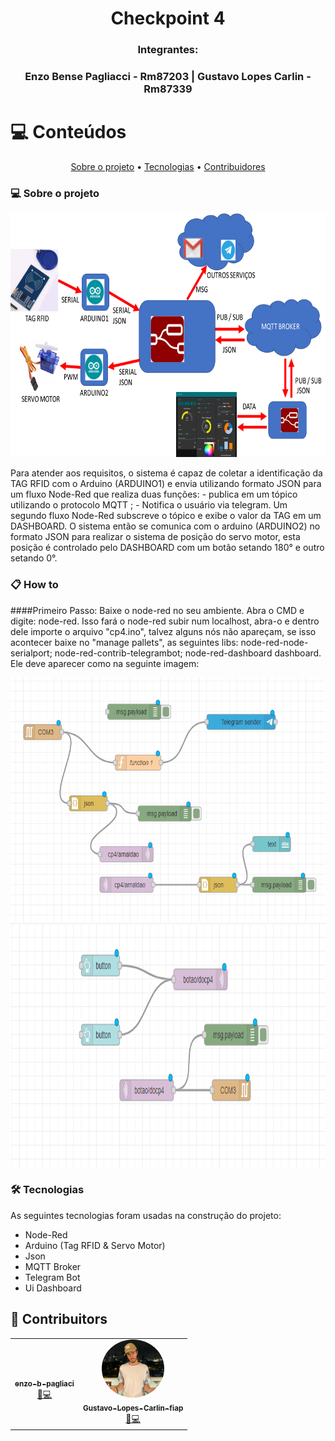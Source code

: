<h1 align="center">
    Checkpoint 4
</h1>
<h3 align="center"> 
	Integrantes:
</h3>
<h3 align="center"> 
	Enzo Bense Pagliacci - Rm87203 |
  Gustavo Lopes Carlin - Rm87339
</h3>

💻 Conteúdos
===================
<p align="center">
 <a href="#-sobre-o-projeto">Sobre o projeto</a> •
 <a href="#-tecnologias">Tecnologias</a> • 
<a href="#-contribuitors">Contribuidores</a>
</p>

### 💻 Sobre o projeto

<img alt="Arquitetura" height="390px" width="780px" title="Arquitetura" src="https://github.com/enzo-b-pagliacci/Check4IA/blob/main/midias/r2.png" />

Para atender aos requisitos, o sistema é capaz de coletar a identificação da TAG RFID com o Arduino (ARDUINO1) e envia utilizando formato JSON para um fluxo Node-Red que realiza duas funções: - publica em um tópico utilizando o protocolo MQTT ; - Notifica o usuário via telegram. Um segundo fluxo Node-Red subscreve o tópico e exibe o valor da TAG em um DASHBOARD. O sistema então se comunica com o arduino (ARDUINO2) no formato JSON para realizar o sistema de posição do servo motor, esta posição é controlado pelo DASHBOARD com um botão setando 180° e outro setando 0°.


### 📋 How to

####Primeiro Passo:
Baixe o node-red no seu ambiente. Abra o CMD e digite: node-red. Isso fará o node-red subir num localhost, abra-o e dentro dele importe o arquivo "cp4.ino", talvez alguns nós não apareçam, se isso acontecer baixe no "manage pallets", as seguintes libs: node-red-node-serialport; node-red-contrib-telegrambot; node-red-dashboard dashboard. Ele deve aparecer como na seguinte imagem: 

<img alt="Arquitetura" height="390px" width="690px" title="Arquitetura" src="https://github.com/enzo-b-pagliacci/Check4IA/blob/main/midias/flow1.PNG" />
<img alt="Arquitetura" height="390px" width="690px" title="Arquitetura" src="https://github.com/enzo-b-pagliacci/Check4IA/blob/main/midias/flow1-2.PNG" />


### 🛠 Tecnologias

As seguintes tecnologias foram usadas na construção do projeto:

- Node-Red
- Arduino (Tag RFID & Servo Motor)
- Json
- MQTT Broker
- Telegram Bot
- Ui Dashboard


## 👥 Contribuitors
<table>
	<tr>  
		<td align="center"><a href="https://github.com/enzo-b-pagliacci"><img style="border-radius: 50%;" src="https://avatars.githubusercontent.com/u/80040708?v=4" width="100px;" alt=""/><br /><sub><b>enzo-b-pagliaci</b></sub></a><br /><a href="https://github.com/enzo-b-pagliacci" title="enzo-b-pagliaci">🚀💻</a></td>
    		<td align="center"><a href="https://github.com/Gustavo-Lopes-Carlin-fiap"><img style="border-radius: 50%;" src="https://github.com/JhoctanTeixeira/GlobalSolution/blob/main/img/Gustavo.png" width="100px;" alt=""/><br /><sub><b>Gustavo-Lopes-Carlin-fiap</b></sub></a><br /><a href="https://github.com/Gustavo-Lopes-Carlin-fiap" title="Gustavo">🚀💻</a></td>
	</tr>
</table>
